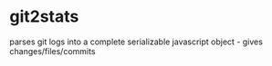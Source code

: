 # git2stats
parses git logs into a complete serializable javascript object - gives changes/files/commits
